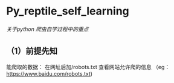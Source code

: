 # Py_reptile_self_learning

###### 关于python 爬虫自学过程中的重点

## （1）前提先知

能爬取的数据：  在网址后加/robots.txt 查看网站允许爬的信息  （eg：https://www.baidu.com/robots.txt)
